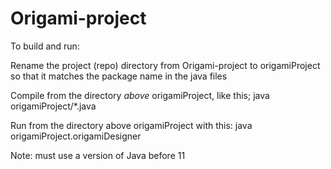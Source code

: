 # Origami-project

To build and run:

Rename the project (repo) directory from Origami-project to origamiProject so that it matches the package name in the java files

Compile from the directory *above* origamiProject, like this;
java origamiProject/*.java

Run from the directory above origamiProject with this:
java origamiProject.origamiDesigner

Note: must use a version of Java before 11
